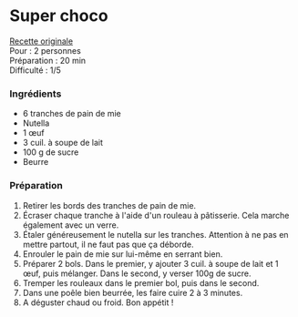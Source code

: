 # Super choco


[Recette originale](http://www.marmiton.org/recettes/recette_pain-perdu-roule-au-nutella_344019.aspx) \
Pour : 2 personnes \
Préparation : 20 min\
Difficulté : 1/5

### Ingrédients 

+ 6 tranches de pain de mie
+ Nutella
+ 1 œuf
+ 3 cuil. à soupe de lait 
+ 100 g de sucre 
+ Beurre 

### Préparation 

1. Retirer les bords des tranches de pain de mie.
2. Écraser chaque tranche à l'aide d'un rouleau à pâtisserie. Cela marche également avec un verre.
3. Étaler généreusement le nutella sur les tranches. Attention à ne pas en mettre partout, il ne faut pas que ça déborde. 
4. Enrouler le pain de mie sur lui-même en serrant bien. 
5. Préparer 2 bols. Dans le premier, y ajouter 3 cuil. à soupe de lait et 1 œuf, puis mélanger. Dans le second, y verser 100g de sucre.
6. Tremper les rouleaux dans le premier bol, puis dans le second. 
7. Dans une poêle bien beurrée, les faire cuire 2 à 3 minutes. 
8. A déguster chaud ou froid. Bon appétit ! 
